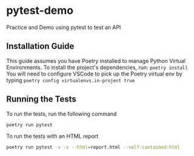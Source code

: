 # pytest-demo

Practice and Demo using pytest to test an API

## Installation Guide

This guide assumes you have Poetry installed to manage Python Virtual Environments.
To install the project's dependencies, run:
`poetry install`
You will need to configure VSCode to pick up the Poetry virtual env by typing
`poetry config virtualenvs.in-project true`

## Running the Tests

To run the tests, run the following command

```bash
poetry run pytest
```

To run the tests with an HTML report

```bash
poetry run pytest -v -s --html=report.html --self-contained-html
```
